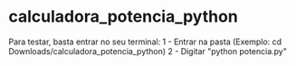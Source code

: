 # calculadora_potencia_python

Para testar, basta entrar no seu terminal:
1 - Entrar na pasta (Exemplo: cd Downloads/calculadora_potencia_python)
2 - Digitar "python potencia.py"
